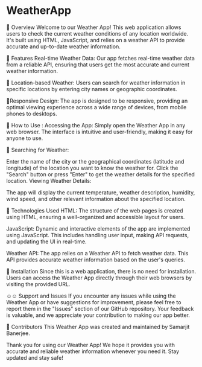 # WeatherApp
📌 Overview
Welcome to our Weather App! This web application allows users to check the current weather conditions of any location worldwide. It's built using HTML, JavaScript, and relies on a weather API to provide accurate and up-to-date weather information.

📌 Features
Real-time Weather Data: Our app fetches real-time weather data from a reliable API, ensuring that users get the most accurate and current weather information.

📌 Location-based Weather: 
Users can search for weather information in specific locations by entering city names or geographic coordinates.

📌Responsive Design: 
The app is designed to be responsive, providing an optimal viewing experience across a wide range of devices, from mobile phones to desktops.

📌 How to Use :
Accessing the App: Simply open the Weather App in any web browser. The interface is intuitive and user-friendly, making it easy for anyone to use.

📌 Searching for Weather:

Enter the name of the city or the geographical coordinates (latitude and longitude) of the location you want to know the weather for.
Click the "Search" button or press "Enter" to get the weather details for the specified location.
Viewing Weather Details:

The app will display the current temperature, weather description, humidity, wind speed, and other relevant information about the specified location.

📌 Technologies Used
HTML: The structure of the web pages is created using HTML, ensuring a well-organized and accessible layout for users.

JavaScript: Dynamic and interactive elements of the app are implemented using JavaScript. This includes handling user input, making API requests, and updating the UI in real-time.

Weather API: The app relies on a Weather API to fetch weather data. This API provides accurate weather information based on the user's queries.

📌 Installation
Since this is a web application, there is no need for installation. Users can access the Weather App directly through their web browsers by visiting the provided URL.

☺☺ Support and Issues
If you encounter any issues while using the Weather App or have suggestions for improvement, please feel free to report them in the "Issues" section of our GitHub repository. Your feedback is valuable, and we appreciate your contribution to making our app better.

🙌 Contributors
This Weather App was created and maintained by Samarjit Banerjee.

Thank you for using our Weather App! We hope it provides you with accurate and reliable weather information whenever you need it. Stay updated and stay safe!
